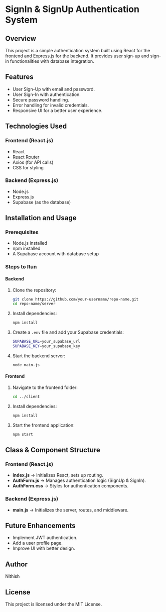# SignIn & SignUp Authentication System

## Overview

This project is a simple authentication system built using React for the frontend and Express.js for the backend. It provides user sign-up and sign-in functionalities with database integration.

## Features

- User Sign-Up with email and password.
- User Sign-In with authentication.
- Secure password handling.
- Error handling for invalid credentials.
- Responsive UI for a better user experience.

## Technologies Used

### Frontend (React.js)

- React
- React Router
- Axios (for API calls)
- CSS for styling

### Backend (Express.js)

- Node.js
- Express.js
- Supabase (as the database)

## Installation and Usage

### Prerequisites

- Node.js installed
- npm installed
- A Supabase account with database setup

### Steps to Run

#### Backend

1. Clone the repository:
   ```sh
   git clone https://github.com/your-username/repo-name.git
   cd repo-name/server
   ```
2. Install dependencies:
   ```sh
   npm install
   ```
3. Create a `.env` file and add your Supabase credentials:
   ```sh
   SUPABASE_URL=your_supabase_url
   SUPABASE_KEY=your_supabase_key
   ```
4. Start the backend server:
   ```sh
   node main.js
   ```

#### Frontend

1. Navigate to the frontend folder:
   ```sh
   cd ../client
   ```
2. Install dependencies:
   ```sh
   npm install
   ```
3. Start the frontend application:
   ```sh
   npm start
   ```

## Class & Component Structure

### Frontend (React.js)

- **index.js** → Initializes React, sets up routing.
- **AuthForm.js** → Manages authentication logic (SignUp & SignIn).
- **AuthForm.css** → Styles for authentication components.

### Backend (Express.js)

- **main.js** → Initializes the server, routes, and middleware.

## Future Enhancements

- Implement JWT authentication.
- Add a user profile page.
- Improve UI with better design.

## Author

Nithish

## License

This project is licensed under the MIT License.

